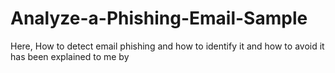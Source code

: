 # Analyze-a-Phishing-Email-Sample
Here,  How to detect email phishing and how to identify it and how to avoid it has been explained to me by 
